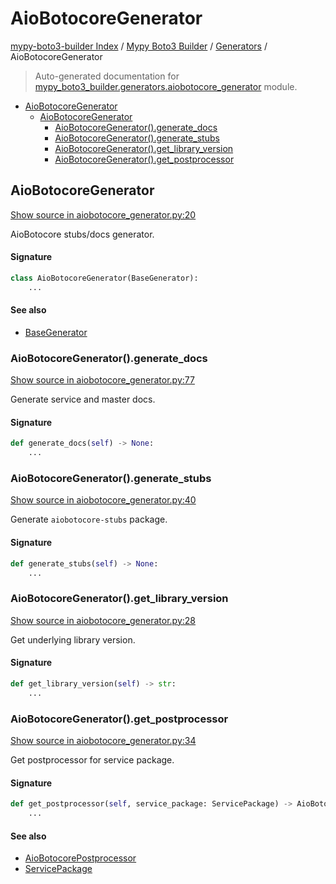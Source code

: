 # AioBotocoreGenerator

[mypy-boto3-builder Index](../../README.md#mypy-boto3-builder-index) /
[Mypy Boto3 Builder](../index.md#mypy-boto3-builder) /
[Generators](./index.md#generators) /
AioBotocoreGenerator

> Auto-generated documentation for [mypy_boto3_builder.generators.aiobotocore_generator](https://github.com/youtype/mypy_boto3_builder/blob/main/mypy_boto3_builder/generators/aiobotocore_generator.py) module.

- [AioBotocoreGenerator](#aiobotocoregenerator)
  - [AioBotocoreGenerator](#aiobotocoregenerator-1)
    - [AioBotocoreGenerator().generate_docs](#aiobotocoregenerator()generate_docs)
    - [AioBotocoreGenerator().generate_stubs](#aiobotocoregenerator()generate_stubs)
    - [AioBotocoreGenerator().get_library_version](#aiobotocoregenerator()get_library_version)
    - [AioBotocoreGenerator().get_postprocessor](#aiobotocoregenerator()get_postprocessor)

## AioBotocoreGenerator

[Show source in aiobotocore_generator.py:20](https://github.com/youtype/mypy_boto3_builder/blob/main/mypy_boto3_builder/generators/aiobotocore_generator.py#L20)

AioBotocore stubs/docs generator.

#### Signature

```python
class AioBotocoreGenerator(BaseGenerator):
    ...
```

#### See also

- [BaseGenerator](./base_generator.md#basegenerator)

### AioBotocoreGenerator().generate_docs

[Show source in aiobotocore_generator.py:77](https://github.com/youtype/mypy_boto3_builder/blob/main/mypy_boto3_builder/generators/aiobotocore_generator.py#L77)

Generate service and master docs.

#### Signature

```python
def generate_docs(self) -> None:
    ...
```

### AioBotocoreGenerator().generate_stubs

[Show source in aiobotocore_generator.py:40](https://github.com/youtype/mypy_boto3_builder/blob/main/mypy_boto3_builder/generators/aiobotocore_generator.py#L40)

Generate `aiobotocore-stubs` package.

#### Signature

```python
def generate_stubs(self) -> None:
    ...
```

### AioBotocoreGenerator().get_library_version

[Show source in aiobotocore_generator.py:28](https://github.com/youtype/mypy_boto3_builder/blob/main/mypy_boto3_builder/generators/aiobotocore_generator.py#L28)

Get underlying library version.

#### Signature

```python
def get_library_version(self) -> str:
    ...
```

### AioBotocoreGenerator().get_postprocessor

[Show source in aiobotocore_generator.py:34](https://github.com/youtype/mypy_boto3_builder/blob/main/mypy_boto3_builder/generators/aiobotocore_generator.py#L34)

Get postprocessor for service package.

#### Signature

```python
def get_postprocessor(self, service_package: ServicePackage) -> AioBotocorePostprocessor:
    ...
```

#### See also

- [AioBotocorePostprocessor](../postprocessors/aiobotocore.md#aiobotocorepostprocessor)
- [ServicePackage](../structures/service_package.md#servicepackage)


